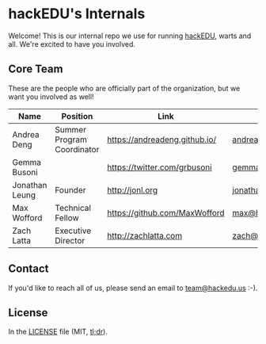 # hackEDU's Internals

Welcome! This is our internal repo we use for running
[hackEDU](http://hackedu.us), warts and all. We're excited to have you involved.

## Core Team

These are the people who are officially part of the organization, but we want
you involved as well!

| Name           | Position                   | Link                          | Email               |
|----------------|----------------------------|-------------------------------|---------------------|
| Andrea Deng    | Summer Program Coordinator | https://andreadeng.github.io/ | andrea@hackedu.us   |
| Gemma Busoni   |                            | https://twitter.com/grbusoni  | gemma@hackedu.us    |
| Jonathan Leung | Founder                    | http://jonl.org               | jonathan@hackedu.us |
| Max Wofford    | Technical Fellow           | https://github.com/MaxWofford | max@hackedu.us      |
| Zach Latta     | Executive Director         | http://zachlatta.com          | zach@hackedu.us     |

## Contact

If you'd like to reach all of us, please send an email to team@hackedu.us :-).

## License

In the [LICENSE](LICENSE) file (MIT,
[tl;dr](https://tldrlegal.com/license/mit-license)).
